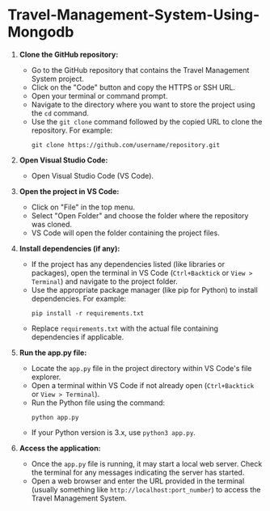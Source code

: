 # Travel-Management-System-Using-Mongodb

1. **Clone the GitHub repository:**
   - Go to the GitHub repository that contains the Travel Management System project.
   - Click on the "Code" button and copy the HTTPS or SSH URL.
   - Open your terminal or command prompt.
   - Navigate to the directory where you want to store the project using the `cd` command.
   - Use the `git clone` command followed by the copied URL to clone the repository. For example:
     ```
     git clone https://github.com/username/repository.git
     ```

2. **Open Visual Studio Code:**
   - Open Visual Studio Code (VS Code).

3. **Open the project in VS Code:**
   - Click on "File" in the top menu.
   - Select "Open Folder" and choose the folder where the repository was cloned.
   - VS Code will open the folder containing the project files.

4. **Install dependencies (if any):**
   - If the project has any dependencies listed (like libraries or packages), open the terminal in VS Code (`Ctrl+Backtick` or `View > Terminal`) and navigate to the project folder.
   - Use the appropriate package manager (like pip for Python) to install dependencies. For example:
     ```
     pip install -r requirements.txt
     ```
   - Replace `requirements.txt` with the actual file containing dependencies if applicable.

5. **Run the app.py file:**
   - Locate the `app.py` file in the project directory within VS Code's file explorer.
   - Open a terminal within VS Code if not already open (`Ctrl+Backtick` or `View > Terminal`).
   - Run the Python file using the command:
     ```
     python app.py
     ```
   - If your Python version is 3.x, use `python3 app.py`.

6. **Access the application:**
   - Once the `app.py` file is running, it may start a local web server. Check the terminal for any messages indicating the server has started.
   - Open a web browser and enter the URL provided in the terminal (usually something like `http://localhost:port_number`) to access the Travel Management System.
